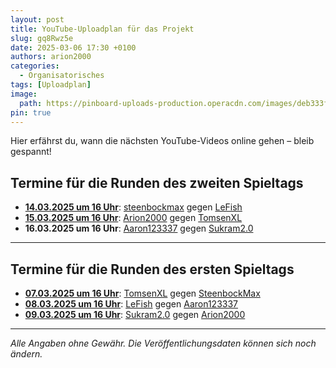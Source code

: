 ```yaml
---
layout: post
title: YouTube-Uploadplan für das Projekt
slug: gq8Rwz5e
date: 2025-03-06 17:30 +0100
authors: arion2000
categories:
  - Organisatorisches
tags: [Uploadplan]
image:
  path: https://pinboard-uploads-production.operacdn.com/images/deb333f5-0df0-4e86-8651-c84f08100fe0/95d41412-6f13-4e4b-8173-7badbf4c3d43/5bcec485-bf54-4d0a-9e13-7d18af81d2fc.png
pin: true
---
```

Hier erfährst du, wann die nächsten YouTube-Videos online gehen – bleib gespannt!

## Termine für die Runden des zweiten Spieltags

- **[14.03.2025 um 16 Uhr](https://www.youtube.com/watch?v=cjShHyDjBPg "Matchday 2 Game 1 • SteenbockMax VS LeFish")**: <u>steenbockmax</u> gegen <u>LeFish</u>
- **[15.03.2025 um 16 Uhr](https://www.youtube.com/watch?v=dlDNMysdooI "Matchday 2 Game 2 • Arion2000 VS TomsenXL")**: <u>Arion2000</u> gegen <u>TomsenXL</u>
- **16.03.2025 um 16 Uhr**: <u>Aaron123337</u> gegen <u>Sukram2.0</u>


---

## Termine für die Runden des ersten Spieltags

- **[07.03.2025 um 16 Uhr](https://www.youtube.com/watch?v=JDZmtb7MFrk "Matchday 1 Game 1 • TomsenXL VS SteenbockMax")**: <u>TomsenXL</u> gegen <u>SteenbockMax</u>
- **[08.03.2025 um 16 Uhr](https://www.youtube.com/watch?v=VAZcs-1VbSk "Matchday 1 Game 2 • LeFish VS Aaron123337")**: <u>LeFish</u> gegen <u>Aaron123337</u>
- **[09.03.2025 um 16 Uhr](https://www.youtube.com/watch?v=tCb2TDxrVLQ "Matchday 1 Game 3 • Sukram2.0 VS Arion2000")**: <u>Sukram2.0</u> gegen <u>Arion2000</u>

---

*Alle Angaben ohne Gewähr. Die Veröffentlichungsdaten können sich noch ändern.*
